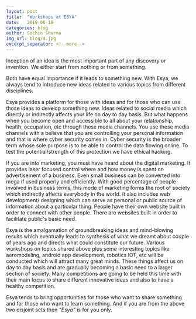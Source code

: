 ```yaml
---
layout:	post
title:	"Workshops at ESYA"
date:	2019-06-18
categories: blog
author:	Sachin Sharma
img_url: blog/4.jpg
excerpt_separator: <!--more-->
---
```


Inception of an idea is the most important part of any discovery or invention. We either start from nothing or from something.
<!--more-->
<p class="font-weight-light">
Both have equal importance if it leads to something new. With Esya, we always tend to introduce new ideas related to various topics from different disciplines.</p>
<p class="font-weight-light">
Esya provides a platform for those with ideas and for those who can use those ideas to develop something new. Ideas related to social media which directly or indirectly affects your life on day to day basis. But what happens when you become open and accessible to all about your relationship, health, occupation, etc through these media channels. You use these media channels with a believe that you are controlling your personal information and that is where cyber security comes in. Cyber security is the broader term whose sole purpose is to be able to control the data flowing online. To test the potential/strength of this protection we have ethical hacking.</p>
<p class="font-weight-light">
If you are into marketing, you must have heard about the digital marketing. It provides laser focused control where and how money is spent on advertisement of a business. Even small business can be converted into mega if used properly and efficiently. With good percentage of people involved in business terms, this mode of marketing forms the root of society which indirectly affects everybody in the world. It also includes web development/ designing which can serve as personal or public source of information about a particular thing. People have their own website built in order to connect with other people. There are websites built in order to facilitate public's basic need.
</p>
<p class="font-weight-light">
Esya is the amalgamation of groundbreaking ideas and mind-blowing results which eventually leads to synthesis of what we dreamt about couple of years ago and directs what could constitute our future.  Various workshops on topics shared above plus some interesting topics like aeromodeling, android app development, robotics IOT, etc will be conducted which will attract many great minds. These things affect us on day to day basis and are gradually becoming a basic need to a larger section of society. Many competitions are going to be held this time with their main focus to share different innovative ideas and also to have a healthy competition.
</p>
<p class="font-weight-light">
Esya tends to bring opportunities for those who want to share something and for those who want to learn something. And if you are from the above two disjoint sets then <i>"Esya"</i> is for you only.</p>